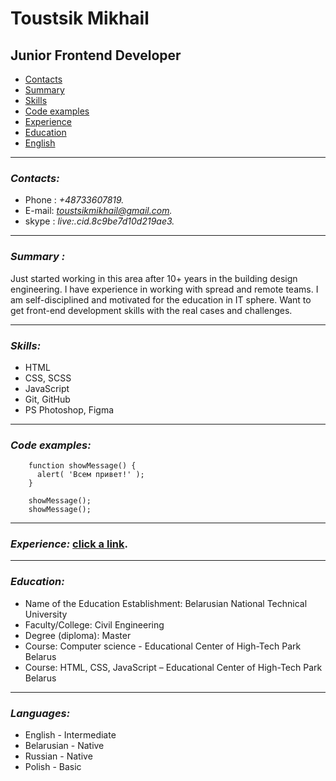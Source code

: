 # Toustsik Mikhail

## Junior Frontend Developer
 

* [Contacts](#contacts)
* [Summary](#summary)
* [Skills](#skills)
* [Code examples](#code)
* [Experience](#experience)
* [Education](#education)
* [English](#language)

---

### ***<a name='contacts'></a> Contacts:***
  - Phone : *+48733607819.*
  - E-mail: *toustsikmikhail@gmail.com.*
  - skype : *live:.cid.8c9be7d10d219ae3.*

---

### ***<a name='summary'></a>Summary :***  
   Just started working in this area after 10+ years in the building design engineering. 
I have experience in working with spread and remote teams. I am self-disciplined and 
motivated for the education in IT sphere. Want to get front-end development skills with
the real cases and challenges. 

---

### ***<a name='skills'></a>Skills:***
* HTML
* CSS, SCSS
* JavaScript
* Git, GitHub
* PS Photoshop, Figma

 ---

### ***<a name='code'></a>Code examples:***

        
        function showMessage() {
          alert( 'Всем привет!' );
        }

        showMessage();
        showMessage();
        
---

### ***<a name='experience'></a>Experience:*** [click a link](https://tomikhail.github.io/rsschool-cv/cv).

---

### ***<a name='education'></a>Education:***   
- Name of the Education Establishment: Belarusian National Technical University
- Faculty/College: Civil Engineering
- Degree (diploma): Master
- Course: Computer science - Educational Center of High-Tech Park Belarus
- Course: HTML, CSS, JavaScript – Educational Center of High-Tech Park Belarus
  
---

### ***<a name='language'></a>Languages:***
* English - Intermediate
* Belarusian - Native 
* Russian - Native
* Polish - Basic
  <!-- I use my english knowledge on a daily basis for reading technical documentation, watching learning videos and listening podcast about Annelids. :laughing: -->